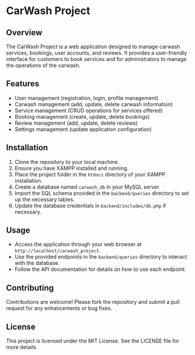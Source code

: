 # CarWash Project

## Overview
The CarWash Project is a web application designed to manage carwash services, bookings, user accounts, and reviews. It provides a user-friendly interface for customers to book services and for administrators to manage the operations of the carwash.

## Features
- User management (registration, login, profile management)
- Carwash management (add, update, delete carwash information)
- Service management (CRUD operations for services offered)
- Booking management (create, update, delete bookings)
- Review management (add, update, delete reviews)
- Settings management (update application configuration)

## Installation
1. Clone the repository to your local machine.
2. Ensure you have XAMPP installed and running.
3. Place the project folder in the `htdocs` directory of your XAMPP installation.
4. Create a database named `carwash_db` in your MySQL server.
5. Import the SQL schema provided in the `backend/queries` directory to set up the necessary tables.
6. Update the database credentials in `backend/includes/db.php` if necessary.

## Usage
- Access the application through your web browser at `http://localhost/carwash_project`.
- Use the provided endpoints in the `backend/queries` directory to interact with the database.
- Follow the API documentation for details on how to use each endpoint.

## Contributing
Contributions are welcome! Please fork the repository and submit a pull request for any enhancements or bug fixes.

## License
This project is licensed under the MIT License. See the LICENSE file for more details.